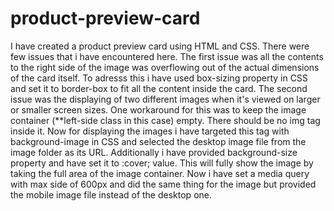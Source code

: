 # product-preview-card

I have created a product preview card using HTML and CSS. There were few issues that i have encountered here. The first issue was all the contents to the right side of the image was overflowing out of the actual dimensions of the card itself. To adresss this i have used box-sizing property in CSS and set it to border-box to fit all the content inside the card. The second issue was the displaying of two different images when it's viewed on larger or smaller screen sizes. One workaround for this was to keep the image container (**left-side class in this case) empty. There should be no img tag inside it. Now for displaying the images i have targeted this tag with background-image in CSS and selected the desktop image file from the image folder as its URL. Additionally i have provided background-size property and have set it to :cover; value. This will fully show the image by taking the full area of the image container. Now i have set a media query with max side of 600px and did the same thing for the image but provided the mobile image file instead of the desktop one.
